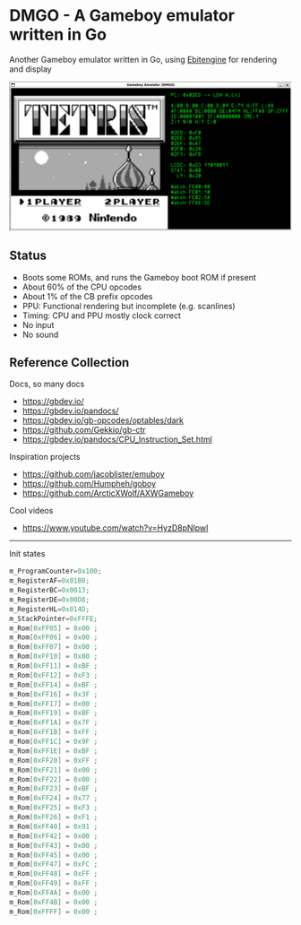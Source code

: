 # DMGO - A Gameboy emulator written in Go

Another Gameboy emulator written in Go, using [Ebitengine](https://ebitengine.org/) for rendering and display

![screen](./etc/screens/tetris-0.png)

## Status

- Boots some ROMs, and runs the Gameboy boot ROM if present
- About 60% of the CPU opcodes
- About 1% of the CB prefix opcodes
- PPU: Functional rendering but incomplete (e.g. scanlines)
- Timing: CPU and PPU mostly clock correct
- No input
- No sound

## Reference Collection

Docs, so many docs

- https://gbdev.io/
- https://gbdev.io/pandocs/
- https://gbdev.io/gb-opcodes/optables/dark
- https://github.com/Gekkio/gb-ctr
- https://gbdev.io/pandocs/CPU_Instruction_Set.html

Inspiration projects

- https://github.com/jacoblister/emuboy
- https://github.com/Humpheh/goboy
- https://github.com/ArcticXWolf/AXWGameboy

Cool videos

- https://www.youtube.com/watch?v=HyzD8pNlpwI

---

Init states

```c
m_ProgramCounter=0x100;
m_RegisterAF=0x01B0;
m_RegisterBC=0x0013;
m_RegisterDE=0x00D8;
m_RegisterHL=0x014D;
m_StackPointer=0xFFFE;
m_Rom[0xFF05] = 0x00 ;
m_Rom[0xFF06] = 0x00 ;
m_Rom[0xFF07] = 0x00 ;
m_Rom[0xFF10] = 0x80 ;
m_Rom[0xFF11] = 0xBF ;
m_Rom[0xFF12] = 0xF3 ;
m_Rom[0xFF14] = 0xBF ;
m_Rom[0xFF16] = 0x3F ;
m_Rom[0xFF17] = 0x00 ;
m_Rom[0xFF19] = 0xBF ;
m_Rom[0xFF1A] = 0x7F ;
m_Rom[0xFF1B] = 0xFF ;
m_Rom[0xFF1C] = 0x9F ;
m_Rom[0xFF1E] = 0xBF ;
m_Rom[0xFF20] = 0xFF ;
m_Rom[0xFF21] = 0x00 ;
m_Rom[0xFF22] = 0x00 ;
m_Rom[0xFF23] = 0xBF ;
m_Rom[0xFF24] = 0x77 ;
m_Rom[0xFF25] = 0xF3 ;
m_Rom[0xFF26] = 0xF1 ;
m_Rom[0xFF40] = 0x91 ;
m_Rom[0xFF42] = 0x00 ;
m_Rom[0xFF43] = 0x00 ;
m_Rom[0xFF45] = 0x00 ;
m_Rom[0xFF47] = 0xFC ;
m_Rom[0xFF48] = 0xFF ;
m_Rom[0xFF49] = 0xFF ;
m_Rom[0xFF4A] = 0x00 ;
m_Rom[0xFF4B] = 0x00 ;
m_Rom[0xFFFF] = 0x00 ;
```
